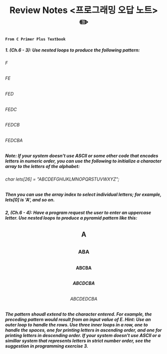 # <h1 align='center'> Review Notes <프로그래밍 오답 노트> :pencil2:

#### **`From C Primer Plus Textbook`**

##### 1. (Ch.6 - 3): Use nested loops to produce the following pattern:
###### F
###### FE
###### FED
###### FEDC
###### FEDCB
###### FEDCBA
##### Note: If your system doesn't use ASCII or some other code that encodes letters in numeric order, you can use the following to initialize a character array to the letters of the alphabet:
###### char lets[26] = "ABCDEFGHIJKLMNOPQRSTUVWXYZ";
##### Then you can use the array index to select individual letters; for example, lets[0] is 'A', and so on.

##### 2, (Ch.6 - 4): Have a program request the user to enter an uppercase letter. Use nested loops to produce a pyramid pattern like this:
###### <h2 align='center'> A
###### <h3 align='center'> ABA
###### <h4 align='center'> ABCBA
###### <h5 align='center'> ABCDCBA
###### <h6 align='center'> ABCDEDCBA
##### The pattern shoudl extend to the character entered. For example, the preceding pattern would result from an input value of E. Hint: Use an outer loop to handle the rows. Use three inner loops in a row, one to handle the spaces, one for printing letters in ascending order, and one for printing letters in descending order. If your system doesn't use ASCII or a simillar system that represents letters in strict number order, see the suggestion in programming exercise 3.

